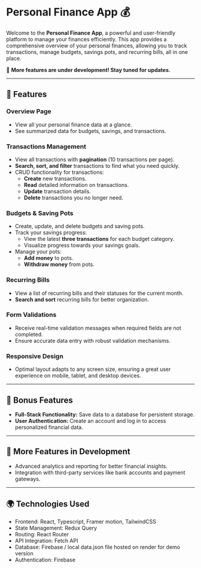 # Personal Finance App 💰

Welcome to the **Personal Finance App**, a powerful and user-friendly platform to manage your finances efficiently. This app provides a comprehensive overview of your personal finances, allowing you to track transactions, manage budgets, savings pots, and recurring bills, all in one place.

🚀 **More features are under development! Stay tuned for updates.**

---

## 🚦 Features

### Overview Page

- View all your personal finance data at a glance.
- See summarized data for budgets, savings, and transactions.

### Transactions Management

- View all transactions with **pagination** (10 transactions per page).
- **Search, sort, and filter** transactions to find what you need quickly.
- CRUD functionality for transactions:
  - **Create** new transactions.
  - **Read** detailed information on transactions.
  - **Update** transaction details.
  - **Delete** transactions you no longer need.

### Budgets & Saving Pots

- Create, update, and delete budgets and saving pots.
- Track your savings progress:
  - View the latest **three transactions** for each budget category.
  - Visualize progress towards your savings goals.
- Manage your pots:
  - **Add money** to pots.
  - **Withdraw money** from pots.

### Recurring Bills

- View a list of recurring bills and their statuses for the current month.
- **Search and sort** recurring bills for better organization.

### Form Validations

- Receive real-time validation messages when required fields are not completed.
- Ensure accurate data entry with robust validation mechanisms.

### Responsive Design

- Optimal layout adapts to any screen size, ensuring a great user experience on mobile, tablet, and desktop devices.

---

## 🌟 Bonus Features

- **Full-Stack Functionality:** Save data to a database for persistent storage.
- **User Authentication:** Create an account and log in to access personalized financial data.

---

## 🔧 More Features in Development

- Advanced analytics and reporting for better financial insights.
- Integration with third-party services like bank accounts and payment gateways.

---

## 🌍 Technologies Used

- Frontend: React, Typescript, Framer motion, TailwindCSS
- State Management: Redux Query
- Routing: React Router
- API Integration: Fetch API
- Database: Firebase / local data.json file hosted on render for demo version
- Authentication: Firebase
